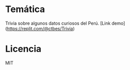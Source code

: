 # Temática
Trivia sobre algunos datos curiosos del Perú.
[Link demo] (https://replit.com/@ctbes/Trivia)

# Licencia
MIT